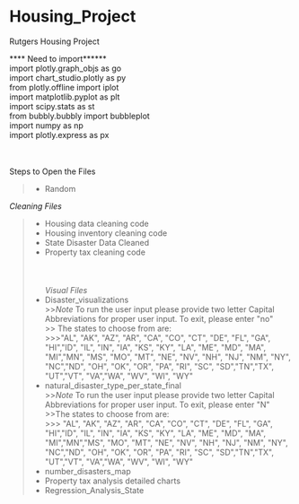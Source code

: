 # Housing_Project
Rutgers Housing Project


**** Need to import****** <br>
import plotly.graph_objs as go <br>
import chart_studio.plotly as py <br>
from plotly.offline import iplot <br>
import matplotlib.pyplot as plt <br>
import scipy.stats as st <br>
from bubbly.bubbly import bubbleplot <br>
import numpy as np <br>
import plotly.express as px <br>
<br><br>


Steps to Open the Files <br>
> - Random

*Cleaning Files* <br>
> - Housing data cleaning code<br>
> - Housing inventory cleaning code<br>
> - State Disaster Data Cleaned<br>
> - Property tax cleaning code<br>
<br><br><br>
*Visual Files*<br>
> - Disaster_visualizations<br>
    >>*Note* To run the user input please provide two letter Capital Abbreviations for proper user input. To exit, please enter "no" <br>
    >> The states to choose from are:<br>
    >>>"AL", "AK", "AZ", "AR", "CA", "CO", "CT", "DE", "FL", "GA", "HI","ID", "IL", "IN", "IA", "KS", "KY", "LA", "ME", "MD", "MA", "MI","MN",       "MS", "MO", "MT", "NE", "NV", "NH", "NJ", "NM", "NY", "NC","ND", "OH", "OK", "OR", "PA", "RI", "SC", "SD","TN","TX", "UT","VT",      "VA","WA", "WV", "WI", "WY" <br>
> - natural_disaster_type_per_state_final<br>
     >>*Note* To run the user input please provide two letter Capital Abbreviations for proper user input. To exit, please enter "N" <br>
      >>The states to choose from are:<br>
      >>> "AL", "AK", "AZ", "AR", "CA", "CO", "CT", "DE", "FL", "GA", "HI","ID", "IL", "IN", "IA", "KS", "KY", "LA", "ME", "MD", "MA", "MI","MN","MS", "MO", "MT", "NE", "NV", "NH", "NJ", "NM", "NY", "NC","ND", "OH", "OK", "OR", "PA", "RI", "SC", "SD","TN","TX", "UT","VT",      "VA","WA", "WV", "WI", "WY" <br>
> - number_disasters_map<br>
> - Property tax analysis detailed charts<br>
> - Regression_Analysis_State<br>
